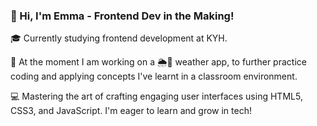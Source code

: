 ### 👋 Hi, I'm Emma - Frontend Dev in the Making!

🎓 Currently studying frontend development at KYH.

🚀 At the moment I am working on a 🌦🌱 weather app, to further practice coding and applying concepts I've learnt in a classroom environment.

💻 Mastering the art of crafting engaging user interfaces using HTML5, CSS3, and JavaScript. I'm eager to learn and grow in tech!

<!--
**emmaoliviamellgren/emmaoliviamellgren** is a ✨ _special_ ✨ repository because its `README.md` (this file) appears on your GitHub profile.

Here are some ideas to get you started:

- 🔭 I’m currently working on ...
- 🌱 I’m currently learning ...
- 👯 I’m looking to collaborate on ...
- 🤔 I’m looking for help with ...
- 💬 Ask me about ...
- 📫 How to reach me: ...
- 😄 Pronouns: ...
- ⚡ Fun fact: ...
-->
